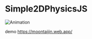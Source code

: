 # Simple2DPhysicsJS



![Animation](https://github.com/user-attachments/assets/ee0b58ba-abc4-4f7d-b8b7-bdcff7af70be)




demo
https://moontaijin.web.app/
